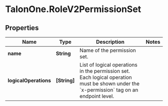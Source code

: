 # TalonOne.RoleV2PermissionSet

## Properties

Name | Type | Description | Notes
------------ | ------------- | ------------- | -------------
**name** | **String** | Name of the permission set. | 
**logicalOperations** | **[String]** | List of logical operations in the permission set. Each logical operation must be shown under the &#x60;x-permission&#x60; tag on an endpoint level.  | 


